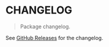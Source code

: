 # CHANGELOG

> Package changelog.

See [GitHub Releases](https://github.com/stdlib-js/slice-base-shape/releases) for the changelog.